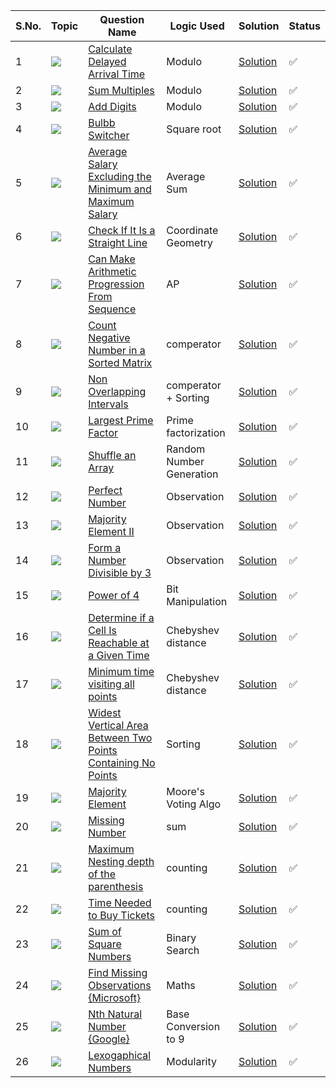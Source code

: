S.No. | Topic | Question Name | Logic Used | Solution | Status |
------|---------------|------------|-------|------|------|
1 | ![](https://img.shields.io/badge/Maths-f0772b?style=for-the-badge&logo=array&logoColor=black) | [Calculate Delayed Arrival Time](https://leetcode.com/problems/calculate-delayed-arrival-time/) | Modulo | [Solution](https://github.com/himanshugupta09/LEETCODE_SOLUTIONS/blob/main/Maths/calculate-delayed-arrival-time.cpp) | ✅ |
2 | ![](https://img.shields.io/badge/Maths-f0772b?style=for-the-badge&logo=array&logoColor=black) | [Sum Multiples](https://leetcode.com/problems/sum-multiples/) | Modulo | [Solution](https://github.com/himanshugupta09/LEETCODE_SOLUTIONS/blob/main/Maths/sum-multiples.cpp) | ✅ |
3 | ![](https://img.shields.io/badge/Maths-f0772b?style=for-the-badge&logo=array&logoColor=black) | [Add Digits](https://leetcode.com/problems/add-digits/) | Modulo | [Solution](https://github.com/himanshugupta09/LEETCODE_SOLUTIONS/blob/main/Maths/add-digits.cpp) | ✅ |
4 | ![](https://img.shields.io/badge/Maths-f0772b?style=for-the-badge&logo=array&logoColor=black) | [Bulbb Switcher](https://leetcode.com/problems/bulb-switcher/) | Square root | [Solution](https://github.com/himanshugupta09/LEETCODE_SOLUTIONS/blob/main/Maths/bulb-switcher.cpp) | ✅ |
5 | ![](https://img.shields.io/badge/Maths-f0772b?style=for-the-badge&logo=array&logoColor=black) | [Average Salary Excluding the Minimum and Maximum Salary](https://leetcode.com/problems/average-salary-excluding-the-minimum-and-maximum-salary/description/) | Average Sum | [Solution](https://github.com/himanshugupta09/LEETCODE_SOLUTIONS/blob/main/Maths/average-salary-excluding-the-minimum-and-maximum-salary.cpp) | ✅ |
6 | ![](https://img.shields.io/badge/Maths-f0772b?style=for-the-badge&logo=array&logoColor=black) | [Check If It Is a Straight Line](https://leetcode.com/problems/check-if-it-is-a-straight-line/) | Coordinate Geometry | [Solution](https://github.com/himanshugupta09/LEETCODE_SOLUTIONS/blob/main/Maths/check-if-it-is-a-straight-line.cpp) | ✅ |
7 | ![](https://img.shields.io/badge/Maths-f0772b?style=for-the-badge&logo=array&logoColor=black) | [Can Make Arithmetic Progression From Sequence](https://leetcode.com/problems/can-make-arithmetic-progression-from-sequence/) | AP | [Solution](https://github.com/himanshugupta09/LEETCODE_SOLUTIONS/blob/main/Maths/can-make-arithmetic-progression-from-sequence.cpp) | ✅ |
8 | ![](https://img.shields.io/badge/Binary-search-f0772b?style=for-the-badge&logo=array&logoColor=black) | [Count Negative Number in a Sorted Matrix](https://leetcode.com/problems/count-negative-numbers-in-a-sorted-matrix/description/) | comperator | [Solution](https://github.com/himanshugupta09/LEETCODE_SOLUTIONS/blob/main/Maths/count-negative-numbers-in-a-sorted-matrix.cpp) | ✅ |
9 | ![](https://img.shields.io/badge/Greedy-f0772b?style=for-the-badge&logo=array&logoColor=black) | [Non Overlapping Intervals](https://leetcode.com/problems/non-overlapping-intervals/description/) | comperator + Sorting  | [Solution](https://github.com/himanshugupta09/LEETCODE_SOLUTIONS/blob/main/Maths/non-overlapping-intervals.cpp) | ✅ |
10 | ![](https://img.shields.io/badge/Maths-f0772b?style=for-the-badge&logo=array&logoColor=black) | [Largest Prime Factor](https://practice.geeksforgeeks.org/problems/largest-prime-factor2601/1) | Prime factorization  | [Solution](https://github.com/himanshugupta09/LEETCODE_SOLUTIONS/blob/main/Maths/largest-prime-factor.cpp) | ✅ |
11 | ![](https://img.shields.io/badge/Maths-f0772b?style=for-the-badge&logo=array&logoColor=black) | [Shuffle an Array](https://leetcode.com/problems/shuffle-an-array/description/) | Random Number Generation  | [Solution](https://github.com/himanshugupta09/LEETCODE_SOLUTIONS/blob/main/Maths/shuffle-an-array.cpp) | ✅ |
12 | ![](https://img.shields.io/badge/Maths-f0772b?style=for-the-badge&logo=array&logoColor=black) | [Perfect Number](https://practice.geeksforgeeks.org/problems/perfect-numbers3207/1) | Observation | [Solution](https://github.com/himanshugupta09/LEETCODE_SOLUTIONS/blob/main/Maths/perfect-numbers.cpp) | ✅ |
13 | ![](https://img.shields.io/badge/Maths-f0772b?style=for-the-badge&logo=array&logoColor=black) | [Majority Element II](https://leetcode.com/problems/majority-element-ii/description/) | Observation | [Solution](https://github.com/himanshugupta09/LEETCODE_SOLUTIONS/blob/main/Maths/perfect-numbers.cpp) | ✅ |
14 | ![](https://img.shields.io/badge/Maths-f0772b?style=for-the-badge&logo=array&logoColor=black) | [Form a Number Divisible by 3](https://practice.geeksforgeeks.org/problems/form-a-number-divisible-by-3-using-array-digits0717/1) | Observation | [Solution](https://github.com/himanshugupta09/LEETCODE_SOLUTIONS/blob/main/Maths/form-a-number-divisible-by-3-using-array-digits.cpp) | ✅ |
15 | ![](https://img.shields.io/badge/Maths-f0772b?style=for-the-badge&logo=array&logoColor=black) | [Power of 4](https://leetcode.com/problems/power-of-four/) | Bit Manipulation | [Solution](https://github.com/himanshugupta09/LEETCODE_SOLUTIONS/blob/main/Maths/power-of-4.cpp) | ✅ |
16 | ![](https://img.shields.io/badge/Maths-f0772b?style=for-the-badge&logo=array&logoColor=black) | [Determine if a Cell Is Reachable at a Given Time](https://leetcode.com/problems/determine-if-a-cell-is-reachable-at-a-given-time/) | Chebyshev distance | [Solution](https://github.com/himanshugupta09/LEETCODE_SOLUTIONS/blob/main/Maths/determine-if-a-cell-is-reachable-at-a-given-time.cpp) | ✅ |
17 | ![](https://img.shields.io/badge/Maths-f0772b?style=for-the-badge&logo=array&logoColor=black) | [Minimum time visiting all points](https://leetcode.com/problems/minimum-time-visiting-all-points/) | Chebyshev distance | [Solution](https://github.com/himanshugupta09/LEETCODE_SOLUTIONS/blob/main/Maths/minimum-time-visiting-all-points.cpp) | ✅ |
18 | ![](https://img.shields.io/badge/Maths-f0772b?style=for-the-badge&logo=array&logoColor=black) | [Widest Vertical Area Between Two Points Containing No Points](https://leetcode.com/problems/widest-vertical-area-between-two-points-containing-no-points/) | Sorting | [Solution](https://github.com/himanshugupta09/LEETCODE_SOLUTIONS/blob/main/Maths/widest-vertical-area-between-two-points-containing-no-points.cpp) | ✅ |
19 | ![](https://img.shields.io/badge/Maths-f0772b?style=for-the-badge&logo=array&logoColor=black) | [Majority Element](https://leetcode.com/problems/majority-element/) | Moore's Voting Algo | [Solution](https://github.com/himanshugupta09/LEETCODE_SOLUTIONS/blob/main/Maths/majority-element.py) | ✅ |
20 | ![](https://img.shields.io/badge/Maths-f0772b?style=for-the-badge&logo=array&logoColor=black) | [Missing Number](https://leetcode.com/problems/missing-number/) | sum  | [Solution](https://github.com/himanshugupta09/LEETCODE_SOLUTIONS/blob/main/Maths/missing-number.py) | ✅ |
21 | ![](https://img.shields.io/badge/Maths-f0772b?style=for-the-badge&logo=array&logoColor=black) | [Maximum Nesting depth of the parenthesis](https://leetcode.com/problems/maximum-nesting-depth-of-the-parentheses/) | counting  | [Solution](https://github.com/himanshugupta09/LEETCODE_SOLUTIONS/blob/main/Maths/maximum-nesting-depth-of-the-parenthesis.cpp) | ✅ |
22 | ![](https://img.shields.io/badge/Maths-f0772b?style=for-the-badge&logo=array&logoColor=black) | [Time Needed to  Buy Tickets](https://leetcode.com/problems/time-needed-to-buy-tickets/) | counting  | [Solution](https://github.com/himanshugupta09/LEETCODE_SOLUTIONS/blob/main/Maths/time-needed-t-buy-tickets.cpp) | ✅ |
23 | ![](https://img.shields.io/badge/Maths-f0772b?style=for-the-badge&logo=array&logoColor=black) | [Sum of Square Numbers](https://leetcode.com/problems/sum-of-square-numbers/) | Binary Search  | [Solution](https://github.com/himanshugupta09/LEETCODE_SOLUTIONS/blob/main/Maths/sum-of-square-numbers.cpp) | ✅ |
24 | ![](https://img.shields.io/badge/Maths-f0772b?style=for-the-badge&logo=array&logoColor=black) | [Find Missing Observations {Microsoft}](https://leetcode.com/problems/find-missing-observations/) | Maths  | [Solution](https://github.com/himanshugupta09/LEETCODE_SOLUTIONS/blob/main/Maths/find-missing-observations.cpp) | ✅ |
25 | ![](https://img.shields.io/badge/Maths-f0772b?style=for-the-badge&logo=array&logoColor=black) | [Nth Natural Number {Google}](https://www.geeksforgeeks.org/problems/nth-natural-number/1) | Base Conversion to 9  | [Solution](https://github.com/himanshugupta09/LEETCODE_SOLUTIONS/blob/main/Maths/nth-natural-number.cpp) | ✅ |
26 | ![](https://img.shields.io/badge/Maths-f0772b?style=for-the-badge&logo=array&logoColor=black) | [Lexogaphical Numbers](https://leetcode.com/problems/lexicographical-numbers/) | Modularity | [Solution](https://github.com/himanshugupta09/LEETCODE_SOLUTIONS/blob/main/Maths/lexographical-numbers.pp) | ✅ |





